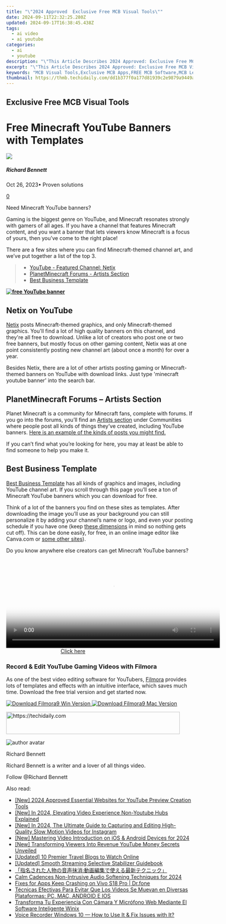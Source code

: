 ```yaml
---
title: "\"2024 Approved  Exclusive Free MCB Visual Tools\""
date: 2024-09-11T22:32:25.280Z
updated: 2024-09-17T16:38:45.438Z
tags:
  - ai video
  - ai youtube
categories:
  - ai
  - youtube
description: "\"This Article Describes 2024 Approved: Exclusive Free MCB Visual Tools\""
excerpt: "\"This Article Describes 2024 Approved: Exclusive Free MCB Visual Tools\""
keywords: "MCB Visual Tools,Exclusive MCB Apps,FREE MCB Software,MCB Learning Resources,MCB Online Tools,MCB Free Utilities,Specialized MCB Tools"
thumbnail: https://thmb.techidaily.com/dd1b377f0a177d81939c2e9879a9449aa15d2816c9d71de8279c052980247986.jpg
---
```


## Exclusive Free MCB Visual Tools

# Free Minecraft YouTube Banners with Templates

![](https://images.wondershare.com/filmora/article-images/richard-bennett.jpg)

##### Richard Bennett

 Oct 26, 2023• Proven solutions

[0](#commentsBoxSeoTemplate)

Need Minecraft YouTube banners?

Gaming is the biggest genre on YouTube, and Minecraft resonates strongly with gamers of all ages. If you have a channel that features Minecraft content, and you want a banner that lets viewers know Minecraft is a focus of yours, then you’ve come to the right place!

There are a few sites where you can find Minecraft-themed channel art, and we’ve put together a list of the top 3.

> * [YouTube - Featured Channel: Netix](#netix)
> * [PlanetMinecraft Forums - Artists Section](#planetminecraft)
> * [Best Business Template](#bbt)

[**![free YouTube banner](https://images.wondershare.com/filmora/article-images/50-free-youtube-banners-banner.jpg)**](https://tools.techidaily.com/wondershare/filmora/download/)

## Netix on YouTube

[Netix](https://www.youtube.com/channel/UCLW2fOeUEhu7kBvZwlOTZ4A/featured) posts Minecraft-themed graphics, and only Minecraft-themed graphics. You'll find a lot of high quality banners on this channel, and they're all free to download. Unlike a lot of creators who post one or two free banners, but mostly focus on other gaming content, Netix was at one point consistently posting new channel art (about once a month) for over a year.

Besides Netix, there are a lot of other artists posting gaming or Minecraft-themed banners on YouTube with download links. Just type 'minecraft youtube banner' into the search bar.

## PlanetMinecraft Forums – Artists Section

Planet Minecraft is a community for Minecraft fans, complete with forums. If you go into the forums, you’ll find an [Artists section](https://www.planetminecraft.com/forums/communities/artists) under Communities where people post all kinds of things they’ve created, including YouTube banners. [Here is an example of the kinds of posts you might find.](https://www.planetminecraft.com/forums/communities/artists/minecraft-youtube-banner-templat-441572/)

If you can’t find what you’re looking for here, you may at least be able to find someone to help you make it.

## Best Business Template

[Best Business Template](https://www.soccerbbc.com/11525/minecraft-youtube-banner.html) has all kinds of graphics and images, including YouTube channel art. If you scroll through this page you’ll see a ton of Minecraft YouTube banners which you can download for free.

Think of a lot of the banners you find on these sites as templates. After downloading the image you’ll use as your background you can still personalize it by adding your channel’s name or logo, and even your posting schedule if you have one (keep [these dimensions](https://tools.techidaily.com/wondershare/filmora/download/) in mind so nothing gets cut off). This can be done easily, for free, in an online image editor like Canva.com or [some other sites](https://tools.techidaily.com/wondershare/filmora/download/)).

Do you know anywhere else creators can get Minecraft YouTube banners?

<!-- affiliate ads begin -->
<span id="1983575">
					<video width="576" height="240" style="cursor:pointer"
           poster="//a.impactradius-go.com/display-clicktoplayimage/1983575.png"
           onclick="if(!this.playClicked){this.play();this.setAttribute('controls',true);this.playClicked=true;}">
	   <source src="//a.impactradius-go.com/display-ad/22993-1983575">
	   <img src="//a.impactradius-go.com/display-clicktoplayimage/1983575.png" style="border: none; height: 100%; width: 100%; object-fit: contain">
	</video>
	<div style="width:360px;text-align:center"><a href="javascript:window.open(decodeURIComponent('https%3A%2F%2Fhomestyler.sjv.io%2Fc%2F5597632%2F1983575%2F22993'), '_blank');void(0);">Click here</a></div>
</span>
<img height="0" width="0" src="https://imp.pxf.io/i/5597632/1983575/22993" style="position:absolute;visibility:hidden;" border="0" />
<!-- affiliate ads end -->

### Record & Edit YouTube Gaming Videos with Filmora

As one of the best video editing software for YouTubers, [Filmora](https://tools.techidaily.com/wondershare/filmora/download/) provides lots of templates and effects with an intuitive interface, which saves much time. Download the free trial version and get started now.

[![Download Filmora9 Win Version](https://images.wondershare.com/filmora/guide/download-btn-win.jpg) ](https://tools.techidaily.com/wondershare/filmora/download/) [![Download Filmora9 Mac Version](https://images.wondershare.com/filmora/guide/download-btn-mac.jpg) ](https://tools.techidaily.com/wondershare/filmora/download/)

<!-- affiliate ads begin -->
<a href="https://aligracehair.sjv.io/c/5597632/2115950/19272" target="_top" id="2115950">
  <img src="//a.impactradius-go.com/display-ad/19272-2115950" border="0" alt="https://techidaily.com" width="468" height="60"/>
</a>
<img height="0" width="0" src="https://aligracehair.sjv.io/i/5597632/2115950/19272" style="position:absolute;visibility:hidden;" border="0" />
<!-- affiliate ads end -->

![author avatar](https://images.wondershare.com/filmora/article-images/richard-bennett.jpg)

Richard Bennett

Richard Bennett is a writer and a lover of all things video.

Follow @Richard Bennett

<ins class="adsbygoogle"
     style="display:block"
     data-ad-format="autorelaxed"
     data-ad-client="ca-pub-7571918770474297"
     data-ad-slot="1223367746"></ins>

<ins class="adsbygoogle"
     style="display:block"
     data-ad-client="ca-pub-7571918770474297"
     data-ad-slot="8358498916"
     data-ad-format="auto"
     data-full-width-responsive="true"></ins>

<span class="atpl-alsoreadstyle">Also read:</span>
<div><ul>
<li><a href="https://facebook-video-share.techidaily.com/new-2024-approved-essential-websites-for-youtube-preview-creation-tools/"><u>[New] 2024 Approved Essential Websites for YouTube Preview Creation Tools</u></a></li>
<li><a href="https://youtube-docs.techidaily.com/n-2024-elevating-video-experience-non-youtube-hubs-explained/"><u>[New] In 2024, Elevating Video Experience Non-Youtube Hubs Explained</u></a></li>
<li><a href="https://instagram-video-files.techidaily.com/new-in-2024-the-ultimate-guide-to-capturing-and-editing-high-quality-slow-motion-videos-for-instagram/"><u>[New] In 2024, The Ultimate Guide to Capturing and Editing High-Quality Slow Motion Videos for Instagram</u></a></li>
<li><a href="https://youtube-docs.techidaily.com/astering-video-introduction-on-ios-and-android-devices-for-2024/"><u>[New] Mastering Video Introduction on iOS & Android Devices for 2024</u></a></li>
<li><a href="https://youtube-docs.techidaily.com/ransforming-viewers-into-revenue-youtube-money-secrets-unveiled/"><u>[New] Transforming Viewers Into Revenue YouTube Money Secrets Unveiled</u></a></li>
<li><a href="https://youtube-docs.techidaily.com/ed-10-premier-travel-blogs-to-watch-online/"><u>[Updated] 10 Premier Travel Blogs to Watch Online</u></a></li>
<li><a href="https://youtube-docs.techidaily.com/ed-smooth-streaming-selective-stabilizer-guidebook/"><u>[Updated] Smooth Streaming Selective Stabilizer Guidebook</u></a></li>
<li><a href="https://tech-haven.techidaily.com/iuoajoamhpluswqjeobleocjoobnpluss6uuejqeobrumfspluswjsoakuea2idrli5xnllvnt6jpm4bjgafkvbjgyjjgovmnidmlrdjg4bjgqjg4vjg4pjgqjgi0i/"><u>「指名された人物の音声抹消:動画編集で使える最新テクニック」</u></a></li>
<li><a href="https://fox-access.techidaily.com/calm-cadences-non-intrusive-audio-softening-techniques-for-2024/"><u>Calm Cadences Non-Intrusive Audio Softening Techniques for 2024</u></a></li>
<li><a href="https://howto.techidaily.com/fixes-for-apps-keep-crashing-on-vivo-s18-pro-drfone-by-drfone-fix-android-problems-fix-android-problems/"><u>Fixes for Apps Keep Crashing on Vivo S18 Pro | Dr.fone</u></a></li>
<li><a href="https://some-approaches.techidaily.com/tecnicas-efectivas-para-evitar-que-los-videos-se-muevan-en-diversas-plataformas-pc-mac-android-e-ios/"><u>Técnicas Efectivas Para Evitar Que Los Videos Se Muevan en Diversas Plataformas: PC, MAC, ANDROID E IOS</u></a></li>
<li><a href="https://some-approaches.techidaily.com/transforma-tu-experiencia-con-camara-y-microfono-web-mediante-el-software-inteligente-winix/"><u>Transforma Tu Experiencia Con Cámara Y Micrófono Web Mediante El Software Inteligente Winix</u></a></li>
<li><a href="https://tech-hub.techidaily.com/1723807952921-voice-recorder-windows-10-how-to-use-it-and-fix-issues-with-it/"><u>Voice Recorder Windows 10 — How to Use It & Fix Issues with It?</u></a></li>
</ul></div>

